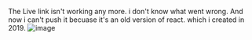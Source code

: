 The Live link isn't working any more. i don't know what went wrong. And now i can't push it becuase it's an old version of react. which i created in 2019.
![image](https://github.com/txxasif/AlgoVisu/assets/54706529/5e2b5819-e1a2-4dca-81b8-00033edea651)
